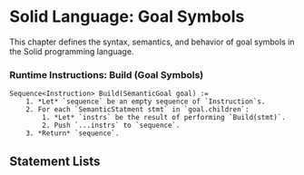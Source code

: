 # Solid Language: Goal Symbols
This chapter defines the syntax, semantics, and behavior of goal symbols in the Solid programming language.


### Runtime Instructions: Build (Goal Symbols)
```
Sequence<Instruction> Build(SemanticGoal goal) :=
	1. *Let* `sequence` be an empty sequence of `Instruction`s.
	2. For each `SemanticStatment stmt` in `goal.children`:
		1. *Let* `instrs` be the result of performing `Build(stmt)`.
		2. Push `...instrs` to `sequence`.
	3. *Return* `sequence`.
```



## Statement Lists
